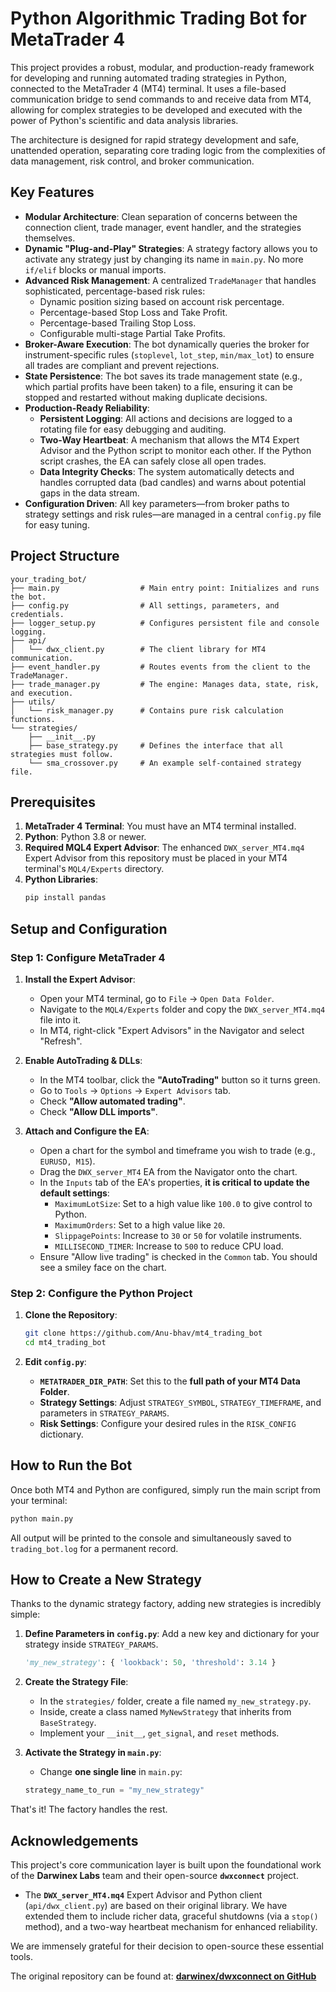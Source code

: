 # Python Algorithmic Trading Bot for MetaTrader 4

This project provides a robust, modular, and production-ready framework for developing and running automated trading strategies in Python, connected to the MetaTrader 4 (MT4) terminal. It uses a file-based communication bridge to send commands to and receive data from MT4, allowing for complex strategies to be developed and executed with the power of Python's scientific and data analysis libraries.

The architecture is designed for rapid strategy development and safe, unattended operation, separating core trading logic from the complexities of data management, risk control, and broker communication.

## Key Features

- **Modular Architecture**: Clean separation of concerns between the connection client, trade manager, event handler, and the strategies themselves.
- **Dynamic "Plug-and-Play" Strategies**: A strategy factory allows you to activate any strategy just by changing its name in `main.py`. No more `if/elif` blocks or manual imports.
- **Advanced Risk Management**: A centralized `TradeManager` that handles sophisticated, percentage-based risk rules:
  - Dynamic position sizing based on account risk percentage.
  - Percentage-based Stop Loss and Take Profit.
  - Percentage-based Trailing Stop Loss.
  - Configurable multi-stage Partial Take Profits.
- **Broker-Aware Execution**: The bot dynamically queries the broker for instrument-specific rules (`stoplevel`, `lot_step`, `min/max_lot`) to ensure all trades are compliant and prevent rejections.
- **State Persistence**: The bot saves its trade management state (e.g., which partial profits have been taken) to a file, ensuring it can be stopped and restarted without making duplicate decisions.
- **Production-Ready Reliability**:
  - **Persistent Logging**: All actions and decisions are logged to a rotating file for easy debugging and auditing.
  - **Two-Way Heartbeat**: A mechanism that allows the MT4 Expert Advisor and the Python script to monitor each other. If the Python script crashes, the EA can safely close all open trades.
  - **Data Integrity Checks**: The system automatically detects and handles corrupted data (bad candles) and warns about potential gaps in the data stream.
- **Configuration Driven**: All key parameters—from broker paths to strategy settings and risk rules—are managed in a central `config.py` file for easy tuning.

## Project Structure

```
your_trading_bot/
├── main.py                  # Main entry point: Initializes and runs the bot.
├── config.py                # All settings, parameters, and credentials.
├── logger_setup.py          # Configures persistent file and console logging.
├── api/
│   └── dwx_client.py        # The client library for MT4 communication.
├── event_handler.py         # Routes events from the client to the TradeManager.
├── trade_manager.py         # The engine: Manages data, state, risk, and execution.
├── utils/
│   └── risk_manager.py      # Contains pure risk calculation functions.
└── strategies/
    ├── __init__.py
    ├── base_strategy.py     # Defines the interface that all strategies must follow.
    └── sma_crossover.py     # An example self-contained strategy file.
```

## Prerequisites

1.  **MetaTrader 4 Terminal**: You must have an MT4 terminal installed.
2.  **Python**: Python 3.8 or newer.
3.  **Required MQL4 Expert Advisor**: The enhanced `DWX_server_MT4.mq4` Expert Advisor from this repository must be placed in your MT4 terminal's `MQL4/Experts` directory.
4.  **Python Libraries**:
    ```bash
    pip install pandas
    ```

## Setup and Configuration

### Step 1: Configure MetaTrader 4

1.  **Install the Expert Advisor**:

    - Open your MT4 terminal, go to `File` -> `Open Data Folder`.
    - Navigate to the `MQL4/Experts` folder and copy the `DWX_server_MT4.mq4` file into it.
    - In MT4, right-click "Expert Advisors" in the Navigator and select "Refresh".

2.  **Enable AutoTrading & DLLs**:

    - In the MT4 toolbar, click the **"AutoTrading"** button so it turns green.
    - Go to `Tools` -> `Options` -> `Expert Advisors` tab.
    - Check **"Allow automated trading"**.
    - Check **"Allow DLL imports"**.

3.  **Attach and Configure the EA**:
    - Open a chart for the symbol and timeframe you wish to trade (e.g., `EURUSD, M15`).
    - Drag the `DWX_server_MT4` EA from the Navigator onto the chart.
    - In the `Inputs` tab of the EA's properties, **it is critical to update the default settings**:
      - `MaximumLotSize`: Set to a high value like `100.0` to give control to Python.
      - `MaximumOrders`: Set to a high value like `20`.
      - `SlippagePoints`: Increase to `30` or `50` for volatile instruments.
      - `MILLISECOND_TIMER`: Increase to `500` to reduce CPU load.
    - Ensure "Allow live trading" is checked in the `Common` tab. You should see a smiley face on the chart.

### Step 2: Configure the Python Project

1.  **Clone the Repository**:

    ```bash
    git clone https://github.com/Anu-bhav/mt4_trading_bot
    cd mt4_trading_bot
    ```

2.  **Edit `config.py`**:
    - **`METATRADER_DIR_PATH`**: Set this to the **full path of your MT4 Data Folder**.
    - **Strategy Settings**: Adjust `STRATEGY_SYMBOL`, `STRATEGY_TIMEFRAME`, and parameters in `STRATEGY_PARAMS`.
    - **Risk Settings**: Configure your desired rules in the `RISK_CONFIG` dictionary.

## How to Run the Bot

Once both MT4 and Python are configured, simply run the main script from your terminal:

```bash
python main.py
```

All output will be printed to the console and simultaneously saved to `trading_bot.log` for a permanent record.

## How to Create a New Strategy

Thanks to the dynamic strategy factory, adding new strategies is incredibly simple:

1.  **Define Parameters in `config.py`**: Add a new key and dictionary for your strategy inside `STRATEGY_PARAMS`.

    ```python
    'my_new_strategy': { 'lookback': 50, 'threshold': 3.14 }
    ```

2.  **Create the Strategy File**:

    - In the `strategies/` folder, create a file named `my_new_strategy.py`.
    - Inside, create a class named `MyNewStrategy` that inherits from `BaseStrategy`.
    - Implement your `__init__`, `get_signal`, and `reset` methods.

3.  **Activate the Strategy in `main.py`**:
    - Change **one single line** in `main.py`:
    ```python
    strategy_name_to_run = "my_new_strategy"
    ```

That's it! The factory handles the rest.

## Acknowledgements

This project's core communication layer is built upon the foundational work of the **Darwinex Labs** team and their open-source **`dwxconnect`** project.

- The **`DWX_server_MT4.mq4`** Expert Advisor and Python client (`api/dwx_client.py`) are based on their original library. We have extended them to include richer data, graceful shutdowns (via a `stop()` method), and a two-way heartbeat mechanism for enhanced reliability.

We are immensely grateful for their decision to open-source these essential tools.

The original repository can be found at:
**[darwinex/dwxconnect on GitHub](https://github.com/darwinex/dwxconnect)**
